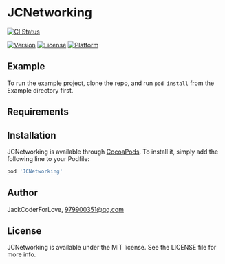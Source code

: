 # JCNetworking


[![CI Status](https://img.shields.io/travis/JackCoderForLove/JCNetworking.svg?style=flat)](https://travis-ci.org/JackCoderForLove/JCNetworking)

[![Version](https://img.shields.io/cocoapods/v/JCNetworking.svg?style=flat)](https://cocoapods.org/pods/JCNetworking)
[![License](https://img.shields.io/cocoapods/l/JCNetworking.svg?style=flat)](https://cocoapods.org/pods/JCNetworking)
[![Platform](https://img.shields.io/cocoapods/p/JCNetworking.svg?style=flat)](https://cocoapods.org/pods/JCNetworking)

## Example

To run the example project, clone the repo, and run `pod install` from the Example directory first.

## Requirements

## Installation

JCNetworking is available through [CocoaPods](https://cocoapods.org). To install
it, simply add the following line to your Podfile:

```ruby
pod 'JCNetworking'
```

## Author


JackCoderForLove, 979900351@qq.com


## License

JCNetworking is available under the MIT license. See the LICENSE file for more info.
